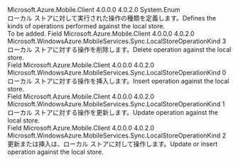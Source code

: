 <Type Name="LocalStoreOperationKind" FullName="Microsoft.WindowsAzure.MobileServices.Sync.LocalStoreOperationKind">
  <TypeSignature Language="C#" Value="public enum LocalStoreOperationKind" />
  <TypeSignature Language="ILAsm" Value=".class public auto ansi sealed LocalStoreOperationKind extends System.Enum" />
  <TypeSignature Language="DocId" Value="T:Microsoft.WindowsAzure.MobileServices.Sync.LocalStoreOperationKind" />
  <TypeSignature Language="VB.NET" Value="Public Enum LocalStoreOperationKind" />
  <TypeSignature Language="F#" Value="type LocalStoreOperationKind = " />
  <AssemblyInfo>
    <AssemblyName>Microsoft.Azure.Mobile.Client</AssemblyName>
    <AssemblyVersion>4.0.0.0</AssemblyVersion>
    <AssemblyVersion>4.0.2.0</AssemblyVersion>
  </AssemblyInfo>
  <Base>
    <BaseTypeName>System.Enum</BaseTypeName>
  </Base>
  <Docs>
    <summary>
            <span data-ttu-id="6e950-101">ローカル ストアに対して実行された操作の種類を定義します。</span><span class="sxs-lookup"><span data-stu-id="6e950-101">Defines the kinds of operations performed against the local store.</span></span>
            </summary>
    <remarks>To be added.</remarks>
  </Docs>
  <Members>
    <Member MemberName="Delete">
      <MemberSignature Language="C#" Value="Delete" />
      <MemberSignature Language="ILAsm" Value=".field public static literal valuetype Microsoft.WindowsAzure.MobileServices.Sync.LocalStoreOperationKind Delete = int32(3)" />
      <MemberSignature Language="DocId" Value="F:Microsoft.WindowsAzure.MobileServices.Sync.LocalStoreOperationKind.Delete" />
      <MemberSignature Language="VB.NET" Value="Delete" />
      <MemberSignature Language="F#" Value="Delete = 3" Usage="Microsoft.WindowsAzure.MobileServices.Sync.LocalStoreOperationKind.Delete" />
      <MemberType>Field</MemberType>
      <AssemblyInfo>
        <AssemblyName>Microsoft.Azure.Mobile.Client</AssemblyName>
        <AssemblyVersion>4.0.0.0</AssemblyVersion>
        <AssemblyVersion>4.0.2.0</AssemblyVersion>
      </AssemblyInfo>
      <ReturnValue>
        <ReturnType>Microsoft.WindowsAzure.MobileServices.Sync.LocalStoreOperationKind</ReturnType>
      </ReturnValue>
      <MemberValue>3</MemberValue>
      <Docs>
        <summary>
            <span data-ttu-id="6e950-102">ローカル ストアに対する操作を削除します。</span><span class="sxs-lookup"><span data-stu-id="6e950-102">Delete operation against the local store.</span></span>
            </summary>
      </Docs>
    </Member>
    <Member MemberName="Insert">
      <MemberSignature Language="C#" Value="Insert" />
      <MemberSignature Language="ILAsm" Value=".field public static literal valuetype Microsoft.WindowsAzure.MobileServices.Sync.LocalStoreOperationKind Insert = int32(0)" />
      <MemberSignature Language="DocId" Value="F:Microsoft.WindowsAzure.MobileServices.Sync.LocalStoreOperationKind.Insert" />
      <MemberSignature Language="VB.NET" Value="Insert" />
      <MemberSignature Language="F#" Value="Insert = 0" Usage="Microsoft.WindowsAzure.MobileServices.Sync.LocalStoreOperationKind.Insert" />
      <MemberType>Field</MemberType>
      <AssemblyInfo>
        <AssemblyName>Microsoft.Azure.Mobile.Client</AssemblyName>
        <AssemblyVersion>4.0.0.0</AssemblyVersion>
        <AssemblyVersion>4.0.2.0</AssemblyVersion>
      </AssemblyInfo>
      <ReturnValue>
        <ReturnType>Microsoft.WindowsAzure.MobileServices.Sync.LocalStoreOperationKind</ReturnType>
      </ReturnValue>
      <MemberValue>0</MemberValue>
      <Docs>
        <summary>
            <span data-ttu-id="6e950-103">ローカル ストアに対する操作を挿入します。</span><span class="sxs-lookup"><span data-stu-id="6e950-103">Insert operation against the local store.</span></span>
            </summary>
      </Docs>
    </Member>
    <Member MemberName="Update">
      <MemberSignature Language="C#" Value="Update" />
      <MemberSignature Language="ILAsm" Value=".field public static literal valuetype Microsoft.WindowsAzure.MobileServices.Sync.LocalStoreOperationKind Update = int32(1)" />
      <MemberSignature Language="DocId" Value="F:Microsoft.WindowsAzure.MobileServices.Sync.LocalStoreOperationKind.Update" />
      <MemberSignature Language="VB.NET" Value="Update" />
      <MemberSignature Language="F#" Value="Update = 1" Usage="Microsoft.WindowsAzure.MobileServices.Sync.LocalStoreOperationKind.Update" />
      <MemberType>Field</MemberType>
      <AssemblyInfo>
        <AssemblyName>Microsoft.Azure.Mobile.Client</AssemblyName>
        <AssemblyVersion>4.0.0.0</AssemblyVersion>
        <AssemblyVersion>4.0.2.0</AssemblyVersion>
      </AssemblyInfo>
      <ReturnValue>
        <ReturnType>Microsoft.WindowsAzure.MobileServices.Sync.LocalStoreOperationKind</ReturnType>
      </ReturnValue>
      <MemberValue>1</MemberValue>
      <Docs>
        <summary>
            <span data-ttu-id="6e950-104">ローカル ストアに対する操作を更新します。</span><span class="sxs-lookup"><span data-stu-id="6e950-104">Update operation against the local store.</span></span>
            </summary>
      </Docs>
    </Member>
    <Member MemberName="Upsert">
      <MemberSignature Language="C#" Value="Upsert" />
      <MemberSignature Language="ILAsm" Value=".field public static literal valuetype Microsoft.WindowsAzure.MobileServices.Sync.LocalStoreOperationKind Upsert = int32(2)" />
      <MemberSignature Language="DocId" Value="F:Microsoft.WindowsAzure.MobileServices.Sync.LocalStoreOperationKind.Upsert" />
      <MemberSignature Language="VB.NET" Value="Upsert" />
      <MemberSignature Language="F#" Value="Upsert = 2" Usage="Microsoft.WindowsAzure.MobileServices.Sync.LocalStoreOperationKind.Upsert" />
      <MemberType>Field</MemberType>
      <AssemblyInfo>
        <AssemblyName>Microsoft.Azure.Mobile.Client</AssemblyName>
        <AssemblyVersion>4.0.0.0</AssemblyVersion>
        <AssemblyVersion>4.0.2.0</AssemblyVersion>
      </AssemblyInfo>
      <ReturnValue>
        <ReturnType>Microsoft.WindowsAzure.MobileServices.Sync.LocalStoreOperationKind</ReturnType>
      </ReturnValue>
      <MemberValue>2</MemberValue>
      <Docs>
        <summary>
            <span data-ttu-id="6e950-105">更新または挿入は、ローカル ストアに対して操作します。</span><span class="sxs-lookup"><span data-stu-id="6e950-105">Update or insert operation against the local store.</span></span>
            </summary>
      </Docs>
    </Member>
  </Members>
</Type>